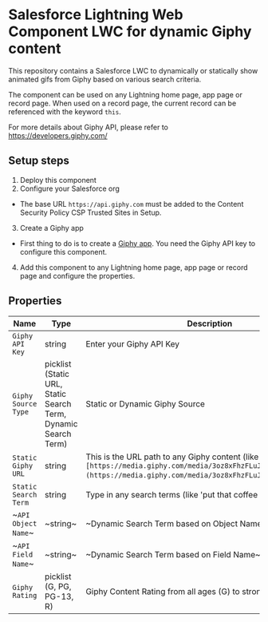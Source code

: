 # Salesforce Lightning Web Component LWC for dynamic Giphy content
This repository contains a Salesforce LWC to dynamically or statically show animated gifs from Giphy based on various search criteria.

The component can be used on any Lightning home page, app page or record page.
When used on a record page, the current record can be referenced with the keyword `this`.

For more details about Giphy API, please refer to https://developers.giphy.com/

## Setup steps
1. Deploy this component
2. Configure your Salesforce org
-   The base URL `https://api.giphy.com` must be added to the Content Security Policy CSP Trusted Sites in Setup.
3. Create a Giphy app
-   First thing to do is to create a [Giphy app](https://developers.giphy.com/dashboard/?create=true). You need the Giphy API key to configure this component.
4. Add this component to any Lightning home page, app page or record page and configure the properties.

## Properties
|Name|Type|Description|
|---|---|---|
|`Giphy API Key`|string|Enter your Giphy API Key|
|`Giphy Source Type`|picklist (Static URL, Static Search Term, Dynamic Search Term)|Static or Dynamic Giphy Source|
|`Static Giphy URL`|string|This is the URL path to any Giphy content (like `[https://media.giphy.com/media/3oz8xFhzFLuJ1SZo8o/giphy.gif](https://media.giphy.com/media/3oz8xFhzFLuJ1SZo8o/giphy.gif)`)|
|`Static Search Term`|string|Type in any search terms (like 'put that coffee down')|
|~`API Object Name`~|~string~|~Dynamic Search Term based on Object Name~|
|~`API Field Name`~|~string~|~Dynamic Search Term based on Field Name~|
|`Giphy Rating`|picklist (G, PG, PG-13, R)|Giphy Content Rating from all ages (G) to strong language (R)|
